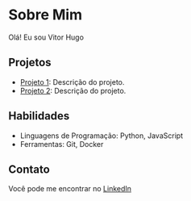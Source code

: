 # Sobre Mim

Olá! Eu sou Vitor Hugo

## Projetos

- [Projeto 1](link_para_o_projeto_1): Descrição do projeto.
- [Projeto 2](link_para_o_projeto_2): Descrição do projeto.

## Habilidades

- Linguagens de Programação: Python, JavaScript
- Ferramentas: Git, Docker

## Contato

Você pode me encontrar no [LinkedIn](https://www.linkedin.com/in/vitorhugohr/l) 
